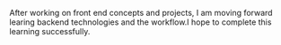 After working on front end concepts and projects, I am moving forward learing backend technologies and the workflow.I hope to complete this learning successfully.
